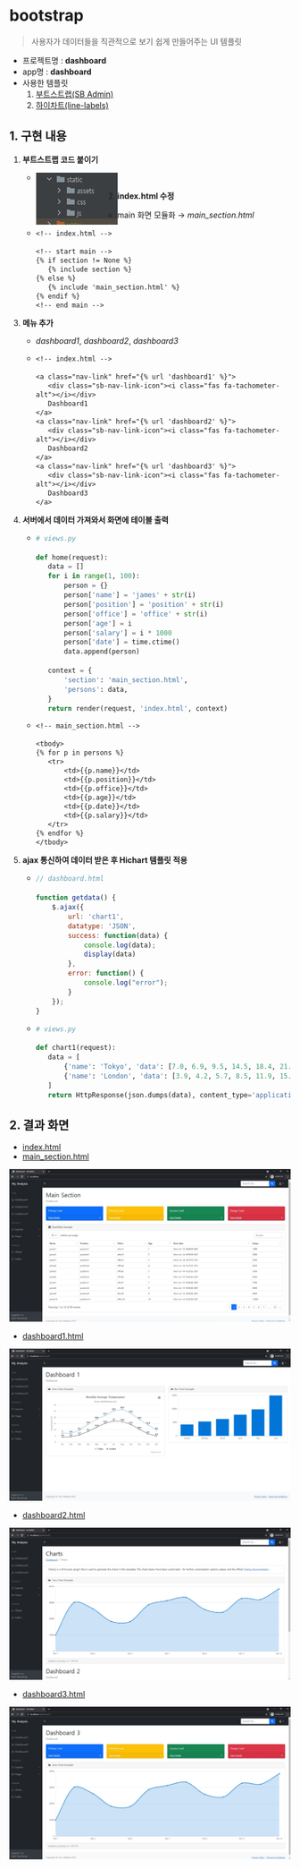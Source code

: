 

# bootstrap

> 사용자가 데이터들을 직관적으로 보기 쉽게 만들어주는 UI 템플릿

- 프로젝트명 : **dashboard**
- app명 : **dashboard**
- 사용한 템플릿
  1. [부트스트랩(SB Admin)](https://startbootstrap.com/template/sb-admin)
  2. [하이차트(line-labels)](https://www.highcharts.com/demo/line-labels)



## 1. 구현 내용

1. **부트스트랩 코드 붙이기**

   - <img src="md-images/bootstrap00.JPG" align="left">

2. **index.html 수정**

   - main 화면 모듈화 → *main_section.html*

   - ```django
     <!-- index.html -->
     
     <!-- start main -->
     {% if section != None %}
     	{% include section %}
     {% else %}
     	{% include 'main_section.html' %}
     {% endif %}
     <!-- end main -->
     ```

3. **메뉴 추가**

   - *dashboard1*, *dashboard2*, *dashboard3*

   - ```django
     <!-- index.html -->
     
     <a class="nav-link" href="{% url 'dashboard1' %}">
     	<div class="sb-nav-link-icon"><i class="fas fa-tachometer-alt"></i></div>
     	Dashboard1
     </a>
     <a class="nav-link" href="{% url 'dashboard2' %}">
     	<div class="sb-nav-link-icon"><i class="fas fa-tachometer-alt"></i></div>
     	Dashboard2
     </a>
     <a class="nav-link" href="{% url 'dashboard3' %}">
     	<div class="sb-nav-link-icon"><i class="fas fa-tachometer-alt"></i></div>
     	Dashboard3
     </a>
     ```

4. **서버에서 데이터 가져와서 화면에 테이블 출력**

   - ```python
     # views.py
     
     def home(request):
     	data = []
     	for i in range(1, 100):
     		person = {}
     		person['name'] = 'james' + str(i)
     		person['position'] = 'position' + str(i)
     		person['office'] = 'office' + str(i)
     		person['age'] = i
     		person['salary'] = i * 1000
     		person['date'] = time.ctime()
     		data.append(person)
     
     	context = {
     		'section': 'main_section.html',
     		'persons': data,
     	}
     	return render(request, 'index.html', context)
     ```

   - ```django
     <!-- main_section.html -->
     
     <tbody>
     {% for p in persons %}
     	<tr>
     		<td>{{p.name}}</td>
     		<td>{{p.position}}</td>
     		<td>{{p.office}}</td>
     		<td>{{p.age}}</td>
     		<td>{{p.date}}</td>
     		<td>{{p.salary}}</td>
     	</tr>
     {% endfor %}
     </tbody>
     ```

5. **ajax 통신하여 데이터 받은 후 Hichart 템플릿 적용**

   - ```javascript
     // dashboard.html
     
     function getdata() {
         $.ajax({
             url: 'chart1',
             datatype: 'JSON',
             success: function(data) {
                 console.log(data);
                 display(data)
             },
             error: function() {
                 console.log("error");
             }
         });
     }
     ```

   - ```python
     # views.py
     
     def chart1(request):
     	data = [
     		{'name': 'Tokyo', 'data': [7.0, 6.9, 9.5, 14.5, 18.4, 21.5, 25.2, 26.5, 23.3, 18.3, 13.9, 9.6]},
     		{'name': 'London', 'data': [3.9, 4.2, 5.7, 8.5, 11.9, 15.2, 17.0, 16.6, 14.2, 10.3, 6.6, 4.8]}
     	]
     	return HttpResponse(json.dumps(data), content_type='application/json')
     ```



## 2. 결과 화면

- [index.html](./dashboard/templates/index.html)
- [main_section.html](./dashboard/templates/main_section.html)

![bootstrap01](md-images/bootstrap01.JPG)



- [dashboard1.html](./dashboard/templates/dashboard1.html)

![bootstrap02](md-images/bootstrap02.JPG)



- [dashboard2.html](./dashboard/templates/dashboard2.html)

![bootstrap03](md-images/bootstrap03.JPG)



- [dashboard3.html](./dashboard/templates/dashboard3.html)

![bootstrap04](md-images/bootstrap04.JPG)

